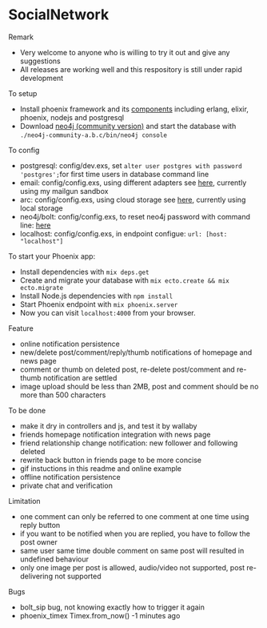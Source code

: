 # SocialNetwork

Remark
  
  * Very welcome to anyone who is willing to try it out and give any suggestions
  * All releases are working well and this respository is still under rapid development

To setup

  * Install phoenix framework and its [components](http://www.phoenixframework.org/docs/installation) including erlang, elixir, phoenix, nodejs and postgresql
  * Download [neo4j (community version)](https://neo4j.com/download/community-edition/) and start the database with `./neo4j-community-a.b.c/bin/neo4j console`
  
To config

  * postgresql: config/dev.exs, set `alter user postgres with password 'postgres';`for first time users in database command line
  * email: config/config.exs, using different adapters see [here](https://github.com/smpallen99/coherence#configuring-the-swoosh-email-adapter), currently using my mailgun sandbox
  * arc: config/config.exs, using cloud storage see [here](https://github.com/stavro/arc), currently using local storage
  * neo4j/bolt: config/config.exs, to reset neo4j password with command line: [here](http://430.io/change-neo4j-default-password-in-command-line/)
  * localhost: config/config.exs, in endpoint configue: `url: [host: "localhost"]`

To start your Phoenix app:

  * Install dependencies with `mix deps.get`
  * Create and migrate your database with `mix ecto.create && mix ecto.migrate`
  * Install Node.js dependencies with `npm install`
  * Start Phoenix endpoint with `mix phoenix.server`
  * Now you can visit `localhost:4000` from your browser.

Feature

  * online notification persistence
  * new/delete post/comment/reply/thumb notifications of homepage and news page
  * comment or thumb on deleted post, re-delete post/comment and re-thumb notification are settled
  * image upload should be less than 2MB, post and comment should be no more than 500 characters
  
To be done
  
  * make it dry in controllers and js, and test it by wallaby
  * friends homepage notification integration with news page
  * friend relationship change notification: new follower and following deleted
  * rewrite back button in friends page to be more concise
  * gif instuctions in this readme and online example
  * offline notification persistence
  * private chat and verification

Limitation

  * one comment can only be referred to one comment at one time using reply button
  * if you want to be notified when you are replied, you have to follow the post owner
  * same user same time double comment on same post will resulted in undefined behaviour
  * only one image per post is allowed, audio/video not supported, post re-delivering not supported
  
Bugs
  
  * bolt_sip bug, not knowing exactly how to trigger it again
  * phoenix_timex Timex.from_now() -1 minutes ago 
